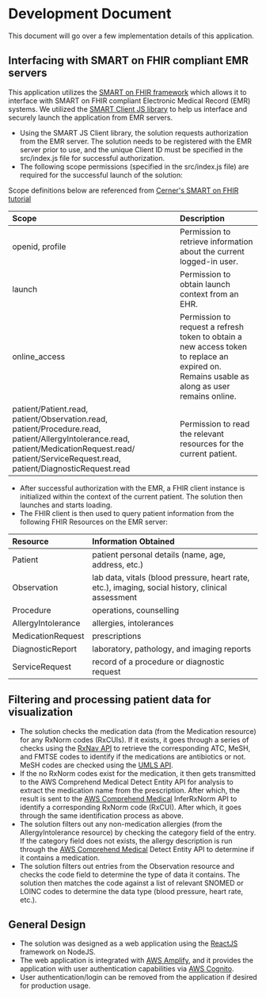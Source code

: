 # Development Document

This document will go over a few implementation details of this application.

## Interfacing with SMART on FHIR compliant EMR servers

This application utilizes the [SMART on FHIR framework](https://docs.smarthealthit.org/) which allows it to interface with SMART on FHIR compliant Electronic Medical Record (EMR) systems. We utilized the [SMART Client JS library](http://docs.smarthealthit.org/client-js/) to help us interface and securely launch the application from EMR servers.

- Using the SMART JS Client library, the solution requests authorization from the EMR server. The solution needs to be registered with the EMR server prior to use, and the unique Client ID must be specified in the src/index.js file for successful authorization. 
 - The following scope permissions (specified in the src/index.js file) are required for the successful launch of the solution:  

Scope definitions below are referenced from [Cerner's SMART on FHIR tutorial](https://engineering.cerner.com/smart-on-fhir-tutorial/)

|Scope| Description|
|:----------------|:-----------|
|  openid, profile        |     Permission to retrieve information about the current logged-in user.    | 
|  launch        |   Permission to obtain launch context from an EHR.      |
|  online_access        |  Permission to request a refresh token to obtain a new access token to replace an expired on. Remains usable as along as user remains online.    |
|  patient/Patient.read, patient/Observation.read, patient/Procedure.read, patient/AllergyIntolerance.read, patient/MedicationRequest.read/ patient/ServiceRequest.read, patient/DiagnosticRequest.read        | Permission to read the relevant resources for the current patient.    |


- After successful authorization with the EMR, a FHIR client instance is initialized within the context of the current patient. The solution then launches and starts loading.
- The FHIR client is then used to query patient information from the following FHIR Resources on the EMR server: 

|Resource| Information Obtained|
|:----------------|:-----------|
|  Patient        |     patient personal details (name, age, address, etc.)    | 
|  Observation        |   lab data, vitals (blood pressure, heart rate, etc.), imaging, social history, clinical assessment      |
|  Procedure        |  operations, counselling    |
|  AllergyIntolerance        | allergies, intolerances    |
|  MedicationRequest        |  prescriptions   |
|  DiagnosticReport        |   laboratory, pathology, and imaging reports        |
|  ServiceRequest        |     record of a procedure or diagnostic request     |
 


## Filtering and processing patient data for visualization

- The solution checks the medication data (from the Medication resource) for any RxNorm codes (RxCUIs). If it exists, it goes through a series of checks using the [RxNav API](https://mor.nlm.nih.gov/download/rxnav/) to retrieve the corresponding ATC, MeSH, and FMTSE codes to identify if the medications are antibiotics or not. MeSH codes are checked using the [UMLS API](https://documentation.uts.nlm.nih.gov/rest/home.html).
- If the no RxNorm codes exist for the medication, it then gets transmitted to the AWS Comprehend Medical Detect Entity API for analysis to extract the medication name from the prescription. After which, the result is sent to the [AWS Comprehend Medical](https://aws.amazon.com/comprehend/medical/) InferRxNorm API to identify a corresponding RxNorm code (RxCUI). After which, it goes through the same identification process as above.
- The solution filters out any non-medication allergies (from the AllergyIntolerance resource) by checking the category field of the entry. If the category field does not exists, the allergy description is run through the [AWS Comprehend Medical](https://aws.amazon.com/comprehend/medical/) Detect Entity API to determine if it contains a medication.
- The solution filters out entries from the Observation resource and checks the code field to determine the type of data it contains. The solution then matches the code against a list of relevant SNOMED or LOINC codes to determine the data type (blood pressure, heart rate, etc.).  

## General Design

- The solution was designed as a web application using the [ReactJS](https://reactjs.org/) framework on NodeJS.
- The web application is integrated with [AWS Amplify](https://aws.amazon.com/amplify/), and it provides the application with user authentication capabilities via [AWS Cognito](https://aws.amazon.com/cognito/).
- User authentication/login can be removed from the application if desired for production usage. 

